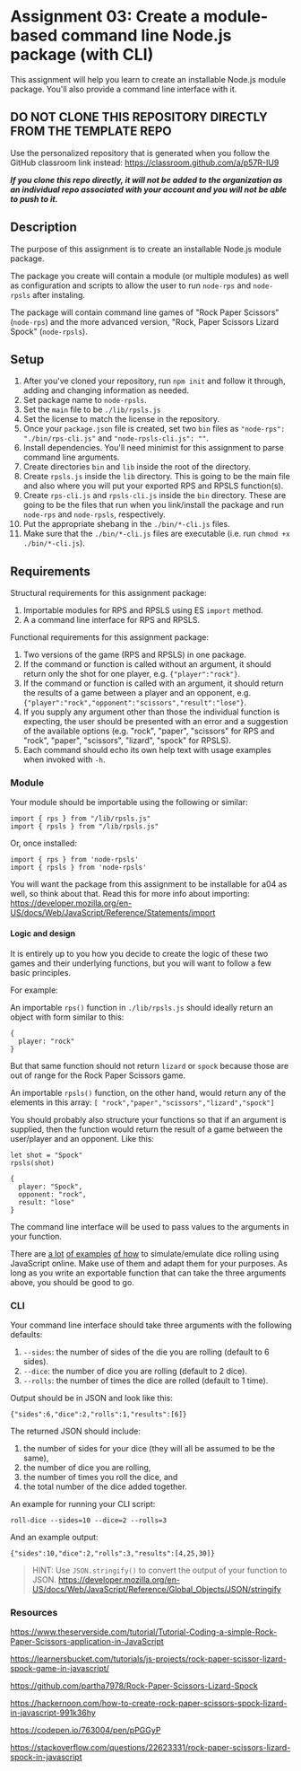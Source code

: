 # Assignment 03: Create a module-based command line Node.js package (with CLI)

This assignment will help you learn to create an installable Node.js module package. You'll also provide a command line interface with it. 

## DO NOT CLONE THIS REPOSITORY DIRECTLY FROM THE TEMPLATE REPO

Use the personalized repository that is generated when you follow the GitHub classroom link instead: https://classroom.github.com/a/p57R-IU9

**_If you clone this repo directly, it will not be added to the organization as an individual repo associated with your account and you will not be able to push to it._**

## Description

The purpose of this assignment is to create an installable Node.js module package.

The package you create will contain a module (or multiple modules) as well as configuration and scripts to allow the user to run `node-rps` and `node-rpsls` after instaling. 

The package will contain command line games of "Rock Paper Scissors" (`node-rps`) and the more advanced version, "Rock, Paper Scissors Lizard Spock" (`node-rpsls`).

## Setup

1. After you've cloned your repository, run `npm init` and follow it through, adding and changing information as needed. 
2. Set package name to `node-rpsls`. 
2. Set the `main` file to be `./lib/rpsls.js`
3. Set the license to match the license in the repository.
4. Once your `package.json` file is created, set two `bin` files as `"node-rps": "./bin/rps-cli.js"` and `"node-rpsls-cli.js": ""`.
5. Install dependencies. You'll need minimist for this assignment to parse command line arguments.
6. Create directories `bin` and `lib` inside the root of the directory.
7. Create `rpsls.js` inside the `lib` directory. This is going to be the main file and also where you will put your exported RPS and RPSLS function(s). 
8. Create `rps-cli.js` and `rpsls-cli.js` inside the `bin` directory. These are going to be the files that run when you link/install the package and run `node-rps` and `node-rpsls`, respectively.
9. Put the appropriate shebang in the `./bin/*-cli.js` files. 
10. Make sure that the `./bin/*-cli.js` files are executable (i.e. run `chmod +x ./bin/*-cli.js`). 

## Requirements

Structural requirements for this assignment package:

1. Importable modules for RPS and RPSLS using ES `import` method.
2. A a command line interface for RPS and RPSLS.

Functional requirements for this assignment package:

1. Two versions of the game (RPS and RPSLS) in one package.
2. If the command or function is called without an argument, it should return only the shot for one player, e.g. `{"player":"rock"}`.
3. If the command or function is called with an argument, it should return the results of a game between a player and an opponent, e.g. `{"player":"rock","opponent":"scissors","result":"lose"}`.
4. If you supply any argument other than those the individual function is expecting, the user should be presented with an error and a suggestion of the available options (e.g. "rock", "paper", "scissors" for RPS and "rock", "paper", "scissors", "lizard", "spock" for RPSLS). 
5. Each command should echo its own help text with usage examples when invoked with `-h`.

### Module

Your module should be importable using the following or similar:

```
import { rps } from "/lib/rpsls.js"
import { rpsls } from "/lib/rpsls.js"
```

Or, once installed:

```
import { rps } from 'node-rpsls'
import { rpsls } from 'node-rpsls'
```

You will want the package from this assignment to be installable for a04 as well, so think about that. Read this for more info about importing: https://developer.mozilla.org/en-US/docs/Web/JavaScript/Reference/Statements/import

#### Logic and design

It is entirely up to you how you decide to create the logic of these two games and their underlying functions, but you will want to follow a few basic principles.

For example:

An importable `rps()` function in `./lib/rpsls.js` should ideally return an object with form similar to this:

```
{
  player: "rock"
}
```

But that same function should not return `lizard` or `spock` because those are out of range for the Rock Paper Scissors game.

An importable `rpsls()` function, on the other hand, would return any of the elements in this array: `[ "rock","paper","scissors","lizard","spock"]`

You should probably also structure your functions so that if an argument is supplied, then the function would return the result of a game between the user/player and an opponent. Like this: 

```
let shot = "Spock"
rpsls(shot)
```

```
{
  player: "Spock",
  opponent: "rock",
  result: "lose"
}
```

The command line interface will be used to pass values to the arguments in your function.

There are [a lot](https://rocambille.github.io/en/2019/07/30/how-to-roll-a-dice-in-javascript/) [of examples](https://codepen.io/Pyremell/pen/eZGGXX/) [of how](https://www.geeksforgeeks.org/building-a-dice-game-using-javascript/) to simulate/emulate dice rolling using JavaScript online. Make use of them and adapt them for your purposes. As long as you write an exportable function that can take the three arguments above, you should be good to go.

### CLI

Your command line interface should take three arguments with the following defaults:

1. `--sides`: the number of sides of the die you are rolling (default to 6 sides).
2. `--dice`: the number of dice you are rolling (default to 2 dice).
3. `--rolls`: the number of times the dice are rolled (default to 1 time).

Output should be in JSON and look like this: 

```
{"sides":6,"dice":2,"rolls":1,"results":[6]}
```

The returned JSON should include:

1. the number of sides for your dice (they will all be assumed to be the same),
2. the number of dice you are rolling,
3. the number of times you roll the dice, and
4. the total number of the dice added together.

An example for running your CLI script:

```
roll-dice --sides=10 --dice=2 --rolls=3
```

And an example output:
```
{"sides":10,"dice":2,"rolls":3,"results":[4,25,30]}
```

> HINT: Use `JSON.stringify()` to convert the output of your function to JSON. https://developer.mozilla.org/en-US/docs/Web/JavaScript/Reference/Global_Objects/JSON/stringify

### Resources

https://www.theserverside.com/tutorial/Tutorial-Coding-a-simple-Rock-Paper-Scissors-application-in-JavaScript

https://learnersbucket.com/tutorials/js-projects/rock-paper-scissor-lizard-spock-game-in-javascript/

https://github.com/partha7978/Rock-Paper-Scissors-Lizard-Spock

https://hackernoon.com/how-to-create-rock-paper-scissors-spock-lizard-in-javascript-991k36hy

https://codepen.io/763004/pen/pPGGyP

https://stackoverflow.com/questions/22623331/rock-paper-scissors-lizard-spock-in-javascript


